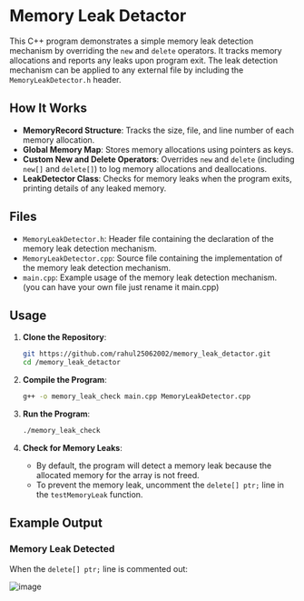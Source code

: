 # Memory Leak Detactor

This C++ program demonstrates a simple memory leak detection mechanism by overriding the `new` and `delete` operators. It tracks memory allocations and reports any leaks upon program exit. The leak detection mechanism can be applied to any external file by including the `MemoryLeakDetector.h` header.

## How It Works

- **MemoryRecord Structure**: Tracks the size, file, and line number of each memory allocation.
- **Global Memory Map**: Stores memory allocations using pointers as keys.
- **Custom New and Delete Operators**: Overrides `new` and `delete` (including `new[]` and `delete[]`) to log memory allocations and deallocations.
- **LeakDetector Class**: Checks for memory leaks when the program exits, printing details of any leaked memory.

## Files

- `MemoryLeakDetector.h`: Header file containing the declaration of the memory leak detection mechanism.
- `MemoryLeakDetector.cpp`: Source file containing the implementation of the memory leak detection mechanism.
- `main.cpp`: Example usage of the memory leak detection mechanism. (you can have your own file just rename it main.cpp)

## Usage

1. **Clone the Repository**:
    ```bash
    git https://github.com/rahul25062002/memory_leak_detactor.git
    cd /memory_leak_detactor
    ```

2. **Compile the Program**:
    ```bash
    g++ -o memory_leak_check main.cpp MemoryLeakDetector.cpp
    ```

3. **Run the Program**:
    ```bash
    ./memory_leak_check
    ```

4. **Check for Memory Leaks**:
    - By default, the program will detect a memory leak because the allocated memory for the array is not freed.
    - To prevent the memory leak, uncomment the `delete[] ptr;` line in the `testMemoryLeak` function.

## Example Output

### Memory Leak Detected
When the `delete[] ptr;` line is commented out:

![image](https://github.com/rahul25062002/memory_leak_detactor/assets/75932347/cbe02a19-e7ed-4c34-9c3c-7bc638fa77c9)
